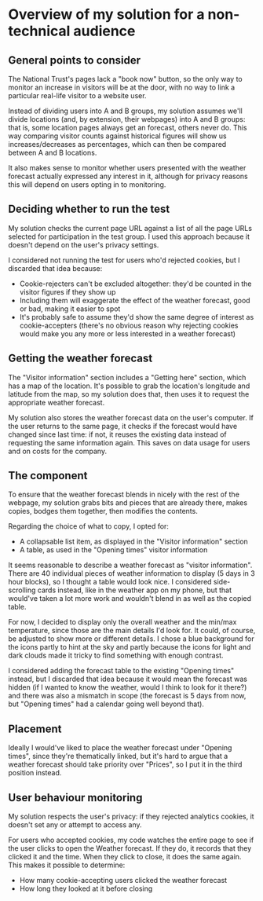 # Overview of my solution for a non-technical audience
## General points to consider
The National Trust's pages lack a "book now" button, so the only way to monitor an increase in visitors will be at the door, with no way to link a particular real-life visitor to a website user.

Instead of dividing users into A and B groups, my solution assumes we'll divide locations (and, by extension, their webpages) into A and B groups: that is, some location pages always get an forecast, others never do. This way comparing visitor counts against historical figures will show us increases/decreases as percentages, which can then be compared between A and B locations.

It also makes sense to monitor whether users presented with the weather forecast actually expressed any interest in it, although for privacy reasons this will depend on users opting in to monitoring.


## Deciding whether to run the test
My solution checks the current page URL against a list of all the page URLs selected for participation in the test group. I used this approach because it doesn't depend on the user's privacy settings.

I considered not running the test for users who'd rejected cookies, but I discarded that idea because:
* Cookie-rejecters can't be excluded altogether: they'd be counted in the visitor figures if they show up
* Including them will exaggerate the effect of the weather forecast, good or bad, making it easier to spot
* It's probably safe to assume they'd show the same degree of interest as cookie-accepters (there's no obvious reason why rejecting cookies would make you any more or less interested in a weather forecast)


## Getting the weather forecast
The "Visitor information" section includes a "Getting here" section, which has a map of the location. It's possible to grab the location's longitude and latitude from the map, so my solution does that, then uses it to request the appropriate weather forecast.

My solution also stores the weather forecast data on the user's computer. If the user returns to the same page, it checks if the forecast would have changed since last time: if not, it reuses the existing data instead of requesting the same information again. This saves on data usage for users and on costs for the company.


## The component
To ensure that the weather forecast blends in nicely with the rest of the webpage, my solution grabs bits and pieces that are already there, makes copies, bodges them together, then modifies the contents.

Regarding the choice of what to copy, I opted for:
* A collapsable list item, as displayed in the "Visitor information" section
* A table, as used in the "Opening times" visitor information

It seems reasonable to describe a weather forecast as "visitor information". There are 40 individual pieces of weather information to display (5 days in 3 hour blocks), so I thought a table would look nice. I considered side-scrolling cards instead, like in the weather app on my phone, but that would've taken a lot more work and wouldn't blend in as well as the copied table.

For now, I decided to display only the overall weather and the min/max temperature, since those are the main details I'd look for. It could, of course, be adjusted to show more or different details. I chose a blue background for the icons partly to hint at the sky and partly because the icons for light and dark clouds made it tricky to find something with enough contrast.

I considered adding the forecast table to the existing "Opening times" instead, but I discarded that idea because it would mean the forecast was hidden (if I wanted to know the weather, would I think to look for it there?) and there was also a mismatch in scope (the forecast is 5 days from now, but "Opening times" had a calendar going well beyond that).


## Placement
Ideally I would've liked to place the weather forecast under "Opening times", since they're thematically linked, but it's hard to argue that a weather forecast should take priority over "Prices", so I put it in the third position instead.


## User behaviour monitoring
My solution respects the user's privacy: if they rejected analytics cookies, it doesn't set any or attempt to access any.

For users who accepted cookies, my code watches the entire page to see if the user clicks to open the Weather forecast. If they do, it records that they clicked it and the time. When they click to close, it does the same again. This makes it possible to determine:
* How many cookie-accepting users clicked the weather forecast
* How long they looked at it before closing

